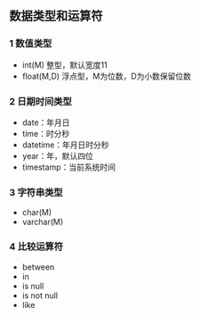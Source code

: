 ## 数据类型和运算符

### 1 数值类型

- int(M)	整型，默认宽度11
- float(M,D)	浮点型，M为位数，D为小数保留位数



### 2 日期时间类型

- date：年月日
- time：时分秒
- datetime：年月日时分秒
- year：年，默认四位
- timestamp：当前系统时间



### 3 字符串类型

- char(M)
- varchar(M)



### 4 比较运算符

- between
- in
- is null
- is not null
- like

